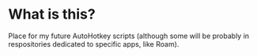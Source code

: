 # What is this?
Place for my future AutoHotkey scripts (although some will be probably in respositories dedicated to specific apps, like Roam).
